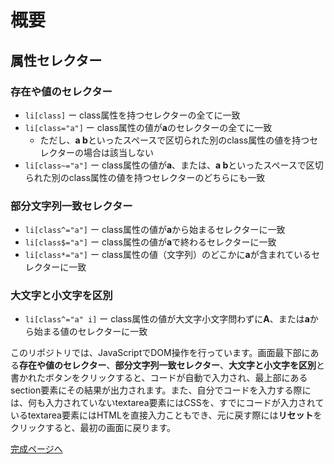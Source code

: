 # 概要

## 属性セレクター

### 存在や値のセレクター

- `li[class]` ー class属性を持つセレクターの全てに一致
- `li[class="a"]` ー class属性の値が**a**のセレクターの全てに一致
    - ただし、**a b**といったスペースで区切られた別のclass属性の値を持つセレクターの場合は該当しない
- `li[class~="a"]` ー class属性の値が**a**、または、**a b**といったスペースで区切られた別のclass属性の値を持つセレクターのどちらにも一致

### 部分文字列一致セレクター

- `li[class^="a"]` ー class属性の値が**a**から始まるセレクターに一致
- `li[class$="a"]` ー class属性の値が**a**で終わるセレクターに一致
- `li[class*="a"]` ー class属性の値（文字列）のどこかに**a**が含まれているセレクターに一致

### 大文字と小文字を区別

- `li[class^="a" i]` ー class属性の値が大文字小文字問わずに**A**、または**a**から始まる値のセレクターに一致

このリポジトリでは、JavaScriptでDOM操作を行っています。画面最下部にある**存在や値のセレクター**、**部分文字列一致セレクター**、**大文字と小文字を区別**と書かれたボタンをクリックすると、コードが自動で入力され、最上部にあるsection要素にその結果が出力されます。また、自分でコードを入力する際には、何も入力されていないtextarea要素にはCSSを、すでにコードが入力されているtextarea要素にはHTMLを直接入力こともでき、元に戻す際には**リセット**をクリックすると、最初の画面に戻ります。

[完成ページへ](https://yscyber.github.io/attribute-selector/ "https://yscyber.github.io/attribute-selector/")
